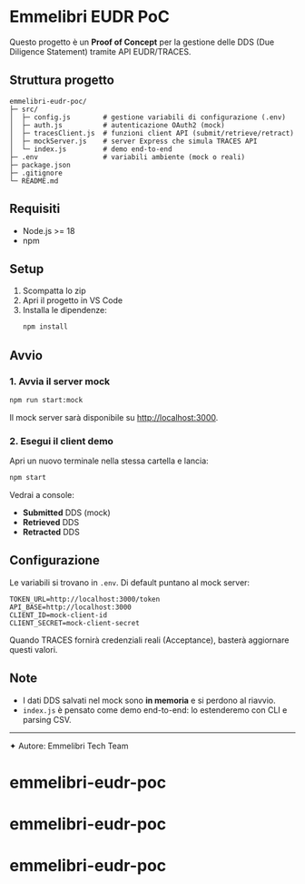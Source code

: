# Emmelibri EUDR PoC

Questo progetto è un **Proof of Concept** per la gestione delle DDS (Due Diligence Statement) tramite API EUDR/TRACES.

## Struttura progetto
```
emmelibri-eudr-poc/
├─ src/
│  ├─ config.js        # gestione variabili di configurazione (.env)
│  ├─ auth.js          # autenticazione OAuth2 (mock)
│  ├─ tracesClient.js  # funzioni client API (submit/retrieve/retract)
│  ├─ mockServer.js    # server Express che simula TRACES API
│  └─ index.js         # demo end-to-end
├─ .env                # variabili ambiente (mock o reali)
├─ package.json
├─ .gitignore
└─ README.md
```

## Requisiti
- Node.js >= 18
- npm

## Setup
1. Scompatta lo zip
2. Apri il progetto in VS Code
3. Installa le dipendenze:
   ```bash
   npm install
   ```

## Avvio
### 1. Avvia il server mock
```bash
npm run start:mock
```
Il mock server sarà disponibile su [http://localhost:3000](http://localhost:3000).

### 2. Esegui il client demo
Apri un nuovo terminale nella stessa cartella e lancia:
```bash
npm start
```
Vedrai a console:
- **Submitted** DDS (mock)
- **Retrieved** DDS
- **Retracted** DDS

## Configurazione
Le variabili si trovano in `.env`. Di default puntano al mock server:
```
TOKEN_URL=http://localhost:3000/token
API_BASE=http://localhost:3000
CLIENT_ID=mock-client-id
CLIENT_SECRET=mock-client-secret
```

Quando TRACES fornirà credenziali reali (Acceptance), basterà aggiornare questi valori.

## Note
- I dati DDS salvati nel mock sono **in memoria** e si perdono al riavvio.
- `index.js` è pensato come demo end-to-end: lo estenderemo con CLI e parsing CSV.

---
✦ Autore: Emmelibri Tech Team
# emmelibri-eudr-poc
# emmelibri-eudr-poc
# emmelibri-eudr-poc
